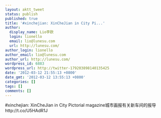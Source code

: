 ```yaml
---
layout: aktt_tweet
status: publish
published: true
title: '#xinchejian: XinCheJian in City Pi...'
author:
  display_name: Lio李欧
  login: lionello
  email: lio@lunesu.com
  url: http://lunesu.com/
author_login: lionello
author_email: lio@lunesu.com
author_url: http://lunesu.com/
wordpress_id: 6883
wordpress_url: http://twitter-179203898140135425
date: '2012-03-12 21:55:13 +0800'
date_gmt: '2012-03-12 13:55:13 +0800'
categories: []
tags: []
comments: []
---
```

<p>#xinchejian: <!--:en-->XinCheJian in City Pictorial magazine<!--:--><!--:zh-->城市画报有关新车间的报导<!--:--> http://t.co/U5HAdR1J</p>
